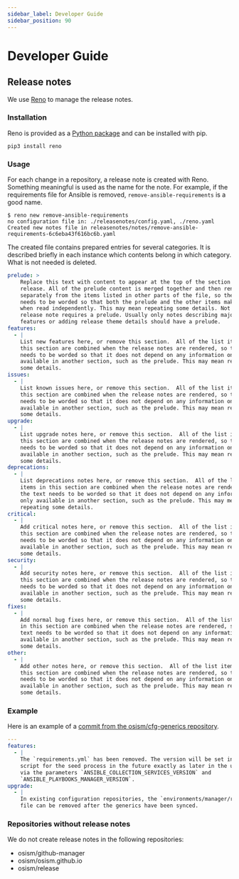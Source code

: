 ```yaml
---
sidebar_label: Developer Guide
sidebar_position: 90
---
```


# Developer Guide

## Release notes

We use [Reno](https://docs.openstack.org/reno/latest/) to manage the release notes.

### Installation

Reno is provided as a [Python package](https://pypi.org/project/reno/) and can be installed with pip.

```
pip3 install reno
```

### Usage

For each change in a repository, a release note is created with Reno.
Something meaningful is used as the name for the note. For example, if the
requirements file for Ansible is removed, `remove-ansible-requirements` is a good name.

```
$ reno new remove-ansible-requirements
no configuration file in: ./releasenotes/config.yaml, ./reno.yaml
Created new notes file in releasenotes/notes/remove-ansible-requirements-6c6eba43f616bc6b.yaml
```

The created file contains prepared entries for several categories. It is described briefly
in each instance which contents belong in which category. What is not needed is deleted.

```yaml
prelude: >
    Replace this text with content to appear at the top of the section for this
    release. All of the prelude content is merged together and then rendered
    separately from the items listed in other parts of the file, so the text
    needs to be worded so that both the prelude and the other items make sense
    when read independently. This may mean repeating some details. Not every
    release note requires a prelude. Usually only notes describing major
    features or adding release theme details should have a prelude.
features:
  - |
    List new features here, or remove this section.  All of the list items in
    this section are combined when the release notes are rendered, so the text
    needs to be worded so that it does not depend on any information only
    available in another section, such as the prelude. This may mean repeating
    some details.
issues:
  - |
    List known issues here, or remove this section.  All of the list items in
    this section are combined when the release notes are rendered, so the text
    needs to be worded so that it does not depend on any information only
    available in another section, such as the prelude. This may mean repeating
    some details.
upgrade:
  - |
    List upgrade notes here, or remove this section.  All of the list items in
    this section are combined when the release notes are rendered, so the text
    needs to be worded so that it does not depend on any information only
    available in another section, such as the prelude. This may mean repeating
    some details.
deprecations:
  - |
    List deprecations notes here, or remove this section.  All of the list
    items in this section are combined when the release notes are rendered, so
    the text needs to be worded so that it does not depend on any information
    only available in another section, such as the prelude. This may mean
    repeating some details.
critical:
  - |
    Add critical notes here, or remove this section.  All of the list items in
    this section are combined when the release notes are rendered, so the text
    needs to be worded so that it does not depend on any information only
    available in another section, such as the prelude. This may mean repeating
    some details.
security:
  - |
    Add security notes here, or remove this section.  All of the list items in
    this section are combined when the release notes are rendered, so the text
    needs to be worded so that it does not depend on any information only
    available in another section, such as the prelude. This may mean repeating
    some details.
fixes:
  - |
    Add normal bug fixes here, or remove this section.  All of the list items
    in this section are combined when the release notes are rendered, so the
    text needs to be worded so that it does not depend on any information only
    available in another section, such as the prelude. This may mean repeating
    some details.
other:
  - |
    Add other notes here, or remove this section.  All of the list items in
    this section are combined when the release notes are rendered, so the text
    needs to be worded so that it does not depend on any information only
    available in another section, such as the prelude. This may mean repeating
    some details.
```

### Example

Here is an example of a [commit from the osism/cfg-generics repository](https://github.com/osism/cfg-generics/commit/e2f04a9f4a51eb058446d7a8ab6835df53989099).

```yaml
---
features:
  - |
    The `requirements.yml` has been removed. The version will be set in the `run.sh`
    script for the seed process in the future exactly as later in the update process
    via the parameters `ANSIBLE_COLLECTION_SERVICES_VERSION` and
    `ANSIBLE_PLAYBOOKS_MANAGER_VERSION`.
upgrade:
  - |
    In existing configuration repositories, the `environments/manager/requirements.yml`
    file can be removed after the generics have been synced.
```

### Repositories without release notes

We do not create release notes in the following repositories:

* osism/github-manager
* osism/osism.github.io
* osism/release
